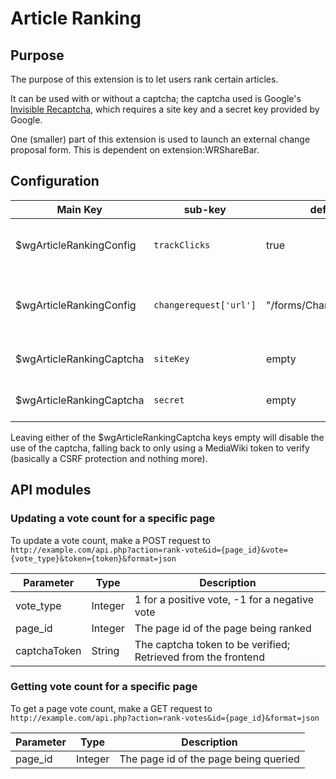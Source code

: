 # Article Ranking

## Purpose

The purpose of this extension is to let users rank certain articles.

It can be used with or without a captcha; the captcha used is Google's
[Invisible Recaptcha](https://developers.google.com/recaptcha/docs/invisible),
which requires a site key and a secret key provided by Google.

One (smaller) part of this extension is used to launch an external
change proposal form. This is dependent on extension:WRShareBar.

## Configuration

| Main Key                 | sub-key                | default                 | description                                    |
|--------------------------|------------------------|-------------------------|------------------------------------------------|
| $wgArticleRankingConfig  | `trackClicks`          | true                    | whether to use Google Analytics to track votes |
| $wgArticleRankingConfig  | `changerequest['url']` | "/forms/ChangeRequest/" | the location of the change request form        |
| $wgArticleRankingCaptcha | `siteKey`              | empty                   | Google's captcha site key                      |
| $wgArticleRankingCaptcha | `secret`               | empty                   | Google's captcha secret key                    |

Leaving either of the $wgArticleRankingCaptcha keys empty will disable
the use of the captcha, falling back to only using a MediaWiki token
to verify (basically a CSRF protection and nothing more).

## API modules

### Updating a vote count for a specific page
To update a vote count, make a POST request to
`http://example.com/api.php?action=rank-vote&id={page_id}&vote={vote_type}&token={token}&format=json`

| Parameter    | Type    | Description                                                   |
|--------------|---------|---------------------------------------------------------------|
| vote_type    | Integer | 1 for a positive vote, -1 for a negative vote                 |
| page_id      | Integer | The page id of the page being ranked                          |
| captchaToken | String  | The captcha token to be verified; Retrieved from the frontend |

### Getting vote count for a specific page
To get a page vote count, make a GET request to `http://example.com/api.php?action=rank-votes&id={page_id}&format=json`

| Parameter | Type    | Description                           |
|-----------|---------|---------------------------------------|
| page_id   | Integer | The page id of the page being queried |

